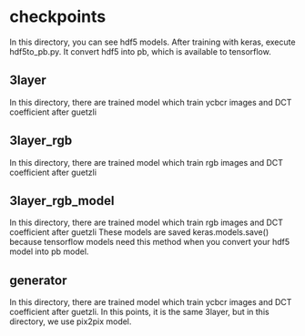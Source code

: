 # checkpoints
In this directory, you can see hdf5 models. 
After training with keras, execute hdf5to_pb.py.
It convert hdf5 into pb, which is available to tensorflow.

## 3layer
In this directory, there are trained model which train ycbcr images and DCT coefficient after guetzli

## 3layer_rgb
In this directory, there are trained model which train rgb images and DCT coefficient after guetzli

## 3layer_rgb_model
In this directory, there are trained model which train rgb images and DCT coefficient after guetzli
These models are saved keras.models.save() because tensorflow models need this method when you convert your hdf5 model into pb model.

## generator
In this directory, there are trained model which train ycbcr images and DCT coefficient after guetzli.
In this points, it is the same 3layer, but in this directory, we use pix2pix model.
